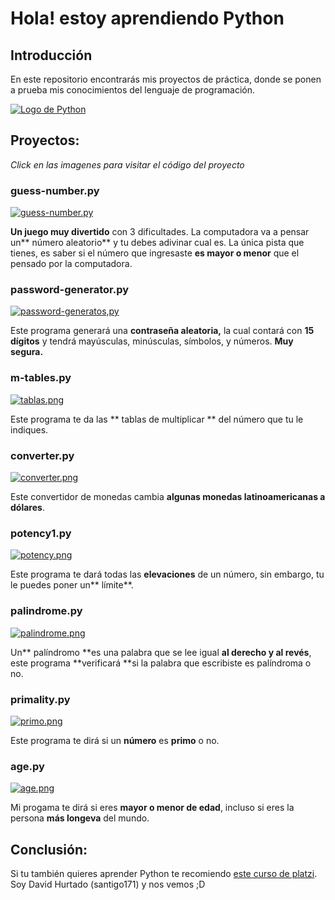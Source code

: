 # Hola! estoy aprendiendo Python

## Introducción

En este repositorio encontrarás mis proyectos de práctica, donde se ponen a prueba mis conocimientos del lenguaje de programación.

[![Logo de Python](https://icons.iconarchive.com/icons/cornmanthe3rd/plex/256/Other-python-icon.png "Logo de Python")](https://www.python.org/ "Logo de Python")

## Proyectos:

_Click en las imagenes para visitar el código del proyecto_

### guess-number.py

[![guess-number.py](https://i.postimg.cc/Ss5zkHmR/game.png "guess-number.py")](https://github.com/santigo171/learning-python/blob/main/guess-number.py "guess-number.py")

**Un juego muy divertido** con 3 dificultades. La computadora va a pensar un** número aleatorio** y tu debes adivinar cual es. La única pista que tienes, es saber si el número que ingresaste **es mayor o menor** que el pensado por la computadora.

### password-generator.py

[![password-generatos,py](https://i.postimg.cc/y8vx72PK/passw-ord.png "password-generatos,py")](https://github.com/santigo171/learning-python/blob/main/password-generator.py "password-generatos,py")

Este programa generará una **contraseña aleatoria,** la cual contará con **15 dígitos** y tendrá mayúsculas, minúsculas, símbolos, y números. **Muy segura.**

### m-tables.py

[![tablas.png](https://i.postimg.cc/C5crhjcm/tablas.png)](https://github.com/santigo171/learning-python/blob/main/m-tables.py)

Este programa te da las ** tablas de multiplicar ** del número que tu le indiques.

### converter.py

[![converter.png](https://i.postimg.cc/3NzpFNN3/converter.png)](https://github.com/santigo171/learning-python/blob/main/money/converter.py)

Este convertidor de monedas cambia **algunas monedas latinoamericanas a dólares**.

### potency1.py

[![potency.png](https://i.postimg.cc/gkvQLZnc/potency.png)](https://github.com/santigo171/learning-python/blob/main/loops/potency1.py)

Este programa te dará todas las **elevaciones** de un número, sin embargo, tu le puedes poner un** límite**.

### palindrome.py

[![palindrome.png](https://i.postimg.cc/rwRd9q2p/palindrome.png)](https://github.com/santigo171/learning-python/blob/main/palindrome.py)

Un** palíndromo **es una palabra que se lee igual **al derecho y al revés**, este programa **verificará **si la palabra que escribiste es palíndroma o no.

### primality.py

[![primo.png](https://i.postimg.cc/MZrK3gDf/primo.png)](https://github.com/santigo171/learning-python/blob/main/primality.py)

Este programa te dirá si un **número** es **primo** o no.

### age.py

[![age.png](https://i.postimg.cc/15h5Zwky/age.png)](https://github.com/santigo171/learning-python/blob/main/age.py)

Mi progama te dirá si eres **mayor o menor de edad**, incluso si eres la persona **más longeva** del mundo.

## Conclusión:

Si tu también quieres aprender Python te recomiendo [este curso de platzi](http://platzi.com/python "este curso de platzi").
Soy David Hurtado (santigo171) y nos vemos ;D
